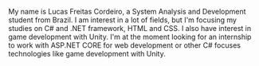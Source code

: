 My name is Lucas Freitas Cordeiro, a System Analysis and Development student from Brazil.
I am interest in a lot of fields, but I'm focusing my studies on C# and .NET framework, HTML and CSS. I also have interest in game development with Unity.
I'm at the moment looking for an internship to work with ASP.NET CORE for web development or other C# focuses technologies like game development with Unity.
